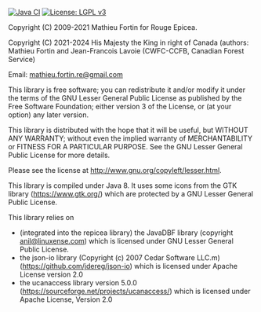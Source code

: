 <!-- badges: start -->
[![Java CI](https://github.com/CWFC-CCFB/repicea/actions/workflows/gradle.yml/badge.svg)](https://github.com/CWFC-CCFB/repicea/actions/workflows/gradle.yml)
[![License: LGPL v3](https://img.shields.io/badge/License-LGPL_v3-blue.svg)](https://www.gnu.org/licenses/lgpl-3.0)
<!-- badges: end -->

Copyright (C) 2009-2021 Mathieu Fortin for Rouge Epicea.

Copyright (C) 2021-2024 His Majesty the King in right of Canada (authors: Mathieu Fortin and Jean-Francois Lavoie (CWFC-CCFB, Canadian Forest Service)

Email: mathieu.fortin.re@gmail.com

This library is free software; you can redistribute it and/or
modify it under the terms of the GNU Lesser General Public
License as published by the Free Software Foundation; either
version 3 of the License, or (at your option) any later version.

This library is distributed with the hope that it will be useful,
but WITHOUT ANY WARRANTY; without even the implied
warranty of MERCHANTABILITY or FITNESS FOR A
PARTICULAR PURPOSE. See the GNU Lesser General Public
License for more details.

Please see the license at http://www.gnu.org/copyleft/lesser.html.

This library is compiled under Java 8. It uses some icons from the 
GTK library (https://www.gtk.org/) which are protected by a GNU Lesser General Public License. 

This library relies on 
* (integrated into the repicea library) the JavaDBF library (copyright anil@linuxense.com) which is licensed under GNU Lesser General Public License.
* the json-io library (Copyright (c) 2007 Cedar Software LLC.m) (https://github.com/jdereg/json-io) which is licensed under Apache License version 2.0
* the ucanaccess library version 5.0.0 (https://sourceforge.net/projects/ucanaccess/) which is licensed under Apache License, Version 2.0
